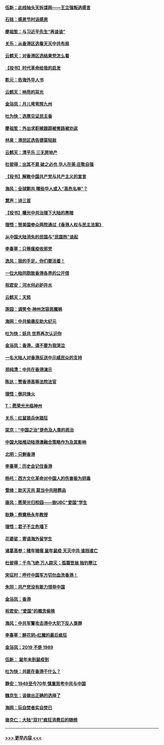 #### [伍新：此线抽头天拆谍网——王立强叛逃感言](../pages/nsc993/n11687981.md?t=11291122) 
#### [石铭：感恩节时话感恩](../pages/nsc993/n11687568.md?t=11291122) 
#### [廖祖笙：与习近平先生“再谈谈”](../pages/nsc993/n11687005.md?t=11291122) 
#### [关乐：从香港区选看天灭中共布局](../pages/nsc993/n11686647.md?t=11291122) 
#### [云鹤天：对香港区选结果党怎么看](../pages/nsc993/n11686216.md?t=11291122) 
#### [【投书】时代革命给我的启发](../pages/nsc993/n11684287.md?t=11291122) 
#### [乾元：告海外华人书](../pages/nsc993/n11684044.md?t=11291122) 
#### [云鹤天：响亮的耳光](../pages/nsc993/n11684254.md?t=11291122) 
#### [金浴凤：月儿弯弯照九州](../pages/nsc993/n11684231.md?t=11291122) 
#### [吐为快：选票见证民主香](../pages/nsc993/n11684206.md?t=11291122) 
#### [廖祖笙：外出求职被跟踪被套路被劝返](../pages/nsc993/n11683874.md?t=11291122) 
#### [林泉：港民区选告捷莫轻敌](../pages/nsc993/n11683930.md?t=11291122) 
#### [云鹤天：清平乐 三无房地产](../pages/nsc993/n11681521.md?t=11291122) 
#### [杜彼得：出其不意 破之必也 华人在美 庄敬自强](../pages/nsc993/n11679554.md?t=11291122) 
#### [【投书】解散中国共产党与共产主义的宣言](../pages/nsc993/n11679177.md?t=11291122) 
#### [海风：全球剿共 哪些华人或入“高危名单”？](../pages/nsc993/n11678617.md?t=11291122) 
#### [慧声：诗三首](../pages/nsc993/n11678848.md?t=11291122) 
#### [【投书】曝光中共治理下大陆的黑暗](../pages/nsc993/n11678674.md?t=11291122) 
#### [理悟：贺美国参众两院通过《香港人权与民主法案》](../pages/nsc993/n11678104.md?t=11291122) 
#### [从中国大陆消失的民国与“民国热”谈起](../pages/nsc993/n11678075.md?t=11291122) 
#### [李春草：只等瘟疫收邪党](../pages/nsc993/n11677308.md?t=11291122) 
#### [逸风：我的手足，你们要活着！](../pages/nsc993/n11676352.md?t=11291122) 
#### [一位大陆同胞致香港各界的公开信](../pages/nsc993/n11675761.md?t=11291122) 
#### [祝君安：河水何必妒井水](../pages/nsc993/n11675746.md?t=11291122) 
#### [云鹤天：天怒](../pages/nsc993/n11675718.md?t=11291122) 
#### [莲园：调笑令‧神州怎容恶魔祸](../pages/nsc993/n11675648.md?t=11291122) 
#### [海网：中共偷袭反助大纪元](../pages/nsc993/n11673515.md?t=11291122) 
#### [吐为快：妖共 世界再次认识你](../pages/nsc993/n11673506.md?t=11291122) 
#### [金浴凤：香港，请不要为我哭泣](../pages/nsc993/n11673248.md?t=11291122) 
#### [一名大陆人对香港反送中示威民众的支持](../pages/nsc993/n11672615.md?t=11291122) 
#### [郑纯清：中共在香港演示](../pages/nsc993/n11670539.md?t=11291122) 
#### [陈达：赞香港高等法院法官](../pages/nsc993/n11669542.md?t=11291122) 
#### [理悟：倒共烽火](../pages/nsc993/n11668844.md?t=11291122) 
#### [T：愿荣光光临神州](../pages/nsc993/n11668421.md?t=11291122) 
#### [关乐：红鼠狼兵休猖狂](../pages/nsc993/n11668378.md?t=11291122) 
#### [梁京：“中国之治”是危及人类的恶治](../pages/nsc993/n11668328.md?t=11291122) 
#### [中国大陆推动陆港澳融合策略作为及其影响](../pages/nsc993/n11668157.md?t=11291122) 
#### [北明：只剩香港](../pages/nsc993/n11668002.md?t=11291122) 
#### [李春草：历史会记住香港](../pages/nsc993/n11667927.md?t=11291122) 
#### [杨吒：西方文化革命对中国人的伤害极为阴毒](../pages/nsc993/n11664521.md?t=11291122) 
#### [雪绮：助天灭共 莫当中共陪葬品](../pages/nsc993/n11662650.md?t=11291122) 
#### [唐风：愿荣光归校园——致UBC“爱国”学生](../pages/nsc993/n11662194.md?t=11291122) 
#### [耿静：祭奠杨永年教授](../pages/nsc993/n11662514.md?t=11291122) 
#### [理悟：君子不立危墙下](../pages/nsc993/n11662172.md?t=11291122) 
#### [花婆娑：寄语海外留学生](../pages/nsc993/n11662121.md?t=11291122) 
#### [诸葛高参：猪年猪瘟 鼠年鼠疫 天灭中共 谁挡谁亡](../pages/nsc993/n11661980.md?t=11291122) 
#### [杜彼得：千鸟飞绝 万人踪灭；孤蓑笠翁 独钓寒江](../pages/nsc993/n11661170.md?t=11291122) 
#### [宋征时：呼吁中国军方切勿血洗香港！](../pages/nsc993/n11415318.md?t=11291122) 
#### [朱同：共产党没有能力领导中国](../pages/nsc993/n11660421.md?t=11291122) 
#### [金浴凤：香港](../pages/nsc993/n11660419.md?t=11291122) 
#### [祝君安: “爱国”的概念偷换](../pages/nsc993/n11659706.md?t=11291122) 
#### [海风：中共军警攻击港中大犯下反人类罪](../pages/nsc993/n11659632.md?t=11291122) 
#### [李春草：醉花阴•红魔的最后疯狂](../pages/nsc993/n11659287.md?t=11291122) 
#### [金浴凤：2019 不是 1989](../pages/nsc993/n11657663.md?t=11291122) 
#### [伍新： 鼠年未到鼠疫到](../pages/nsc993/n11655098.md?t=11291122) 
#### [吐为快：共匪在香港干什么？](../pages/nsc993/n11654891.md?t=11291122) 
#### [静安：1949至今70年 慎重思考中共与中国](../pages/nsc993/n11651244.md?t=11291122) 
#### [魏京生：该做出正确的选择了](../pages/nsc993/n11653084.md?t=11291122) 
#### [海网：玩自焚者实自焚已](../pages/nsc993/n11652423.md?t=11291122) 
#### [骆克仁：大陆“双11”疯狂消费后的随想](../pages/nsc993/n11652305.md?t=11291122) 

----
#### [ >>> 更早内容 <<< ](../indexes/nsc993-earlier.md)

